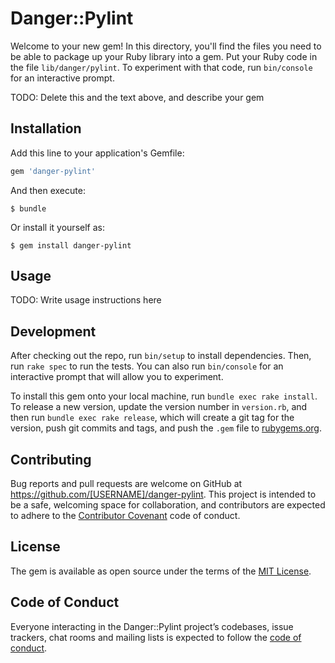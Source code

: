 # Danger::Pylint

Welcome to your new gem! In this directory, you'll find the files you need to be able to package up your Ruby library into a gem. Put your Ruby code in the file `lib/danger/pylint`. To experiment with that code, run `bin/console` for an interactive prompt.

TODO: Delete this and the text above, and describe your gem

## Installation

Add this line to your application's Gemfile:

```ruby
gem 'danger-pylint'
```

And then execute:

    $ bundle

Or install it yourself as:

    $ gem install danger-pylint

## Usage

TODO: Write usage instructions here

## Development

After checking out the repo, run `bin/setup` to install dependencies. Then, run `rake spec` to run the tests. You can also run `bin/console` for an interactive prompt that will allow you to experiment.

To install this gem onto your local machine, run `bundle exec rake install`. To release a new version, update the version number in `version.rb`, and then run `bundle exec rake release`, which will create a git tag for the version, push git commits and tags, and push the `.gem` file to [rubygems.org](https://rubygems.org).

## Contributing

Bug reports and pull requests are welcome on GitHub at https://github.com/[USERNAME]/danger-pylint. This project is intended to be a safe, welcoming space for collaboration, and contributors are expected to adhere to the [Contributor Covenant](http://contributor-covenant.org) code of conduct.

## License

The gem is available as open source under the terms of the [MIT License](https://opensource.org/licenses/MIT).

## Code of Conduct

Everyone interacting in the Danger::Pylint project’s codebases, issue trackers, chat rooms and mailing lists is expected to follow the [code of conduct](https://github.com/[USERNAME]/danger-pylint/blob/master/CODE_OF_CONDUCT.md).
